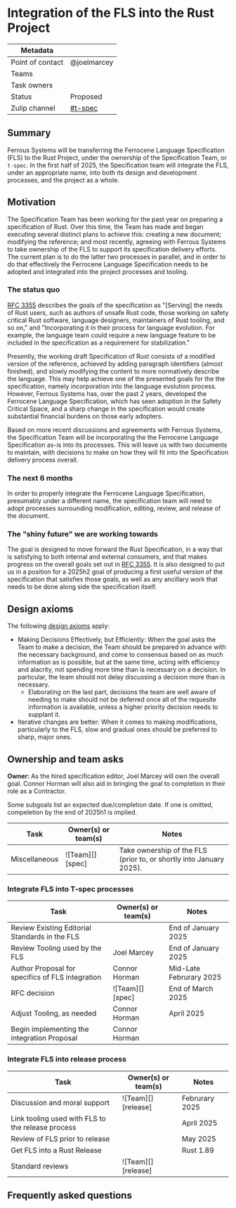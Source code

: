 # Integration of the FLS into the Rust Project

| Metadata         |                      |
|------------------|----------------------|
| Point of contact | @joelmarcey          |
| Teams | <!-- TEAMS WITH ASKS --> |
| Task owners      | <!-- TASK OWNERS --> |
| Status           | Proposed             |
| Zulip channel    | [#t-spec][channel]   |

[channel]: https://rust-lang.zulipchat.com/#narrow/channel/399173-t-spec

## Summary

Ferrous Systems will be transferring the Ferrocene Language Specification (FLS) to the Rust Project, under the ownership of the Specification Team, or `t-spec`. In the first half of 2025, the Specification team will integrate the FLS, under an appropriate name, into both its design and development processes, and the project as a whole.

## Motivation

The Specification Team has been working for the past year on preparing a specification of Rust. Over this time, the Team has made and began executing several distinct plans to achieve this: creating a new document; modifying the reference; and most recently, agreeing with Ferrous Systems to take ownership of the FLS to support its specification delivery efforts. The current plan is to do the latter two processes in parallel, and in order to do that effectively the Ferrocene Language Specification needs to be adopted and integrated into the project processes and tooling.

### The status quo

[RFC 3355] describes the goals of the specification as  "\[Serving\] the needs of Rust users, such as authors of unsafe Rust code, those working on safety critical Rust software, language designers, maintainers of Rust tooling, and so on," and "Incorporating it in their process for language evolution. For example, the language team could require a new language feature to be included in the specification as a requirement for stabilization."

Presently, the working draft Specification of Rust consists of a modified version of the reference, achieved by adding paragraph identifiers (almost finished), and slowly modifying the content to more normatively describe the language. This may help achieve one of the presented goals for the the specification, namely incorporation into the language evolution process. 
However, Ferrous Systems has, over the past 2 years, developed the Ferrocene Language Specification, which has seen adoption in the Safety Critical Space, and a sharp change in the specification would create substantial financial burdens on those early adopters. 

Based on more recent discussions and agreements with Ferrous Systems, the Specification Team will be incorporating the the Ferrocene Language Specification as-is into its processes. This will leave us with two documents to maintain, with decisions to make on how they will fit into the Specification delivery process overall.

### The next 6 months

In order to properly integrate the Ferrocene Language Specification, presumably under a different name, the specification team will need to adopt processes surrounding modification, editing, review, and release of the document. 

### The "shiny future" we are working towards

The goal is designed to move forward the Rust Specification, in a way that is satisfying to both internal and external consumers, and that makes progress on the overall goals set out in [RFC 3355]. It is also designed to put us in a position for a 2025h2 goal of producing a first useful version of the specification that satisfies those goals, as well as any ancillary work that needs to be done along side the specification itself. 

[RFC 3355]: https://rust-lang.github.io/rfcs/3355-rust-spec.html

## Design axioms

The following [design axioms][da] apply:
* Making Decisions Effectively, but Efficiently: When the goal asks the Team to make a decision, the Team should be prepared in advance with the necessary background, and come to consensus based on as much information as is possible, but at the same time, acting with efficiency and alacrity, not spending more time than is necessary on a decision. In particular, the team should not delay discussing a decision more than is necessary.
    * Elaborating on the last part, decisions the team are well aware of needing to make should not be deferred once all of the requesite information is available, unless a higher priority decision needs to supplant it.
* Iterative changes are better: When it comes to making modifications, particularly to the FLS, slow and gradual ones should be preferred to sharp, major ones.

[da]: ../about/design_axioms.md

## Ownership and team asks

**Owner:** As the hired specification editor, Joel Marcey will own the overall goal. Connor Horman will also aid in bringing the goal to completion in their role as a Contractor. 

Some subgoals list an expected due/completion date. If one is omitted, compeletion by the end of 2025h1 is implied.

| Task          | Owner(s) or team(s) | Notes                                                               |
|---------------|---------------------|---------------------------------------------------------------------|
| Miscellaneous | ![Team][] [spec]    | Take ownership of the FLS (prior to, or shortly into January 2025). |

### Integrate FLS into T-spec processes

| Task                                             | Owner(s) or team(s) | Notes                   |
|--------------------------------------------------|---------------------|-------------------------|
| Review Existing Editorial Standards in the FLS   |                     | End of January 2025     |
| Review Tooling used by the FLS                   | Joel Marcey         | End of January 2025     |
| Author Proposal for specifics of FLS integration | Connor Horman       | Mid-Late Februrary 2025 |
| RFC decision                                     | ![Team][] [spec]    | End of March 2025       |
| Adjust Tooling, as needed                        | Connor Horman       | April 2025              |
| Begin implementing the integration Proposal      | Connor Horman       |                         |

### Integrate FLS into release process

| Task                                              | Owner(s) or team(s) | Notes          |
|---------------------------------------------------|---------------------|----------------|
| Discussion and moral support                      | ![Team][] [release] | Februrary 2025 |
| Link tooling used with FLS to the release process |                     | April 2025     |
| Review of FLS prior to release                    |                     | May 2025       |
| Get FLS into a Rust Release                       |                     | Rust 1.89      |
| Standard reviews                                  | ![Team][] [release] |                |


## Frequently asked questions

